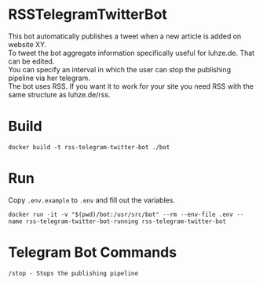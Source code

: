 # RSSTelegramTwitterBot

This bot automatically publishes a tweet when a new article is added on website XY.  
To tweet the bot aggregate information specifically useful for luhze.de. That can be edited.  
You can specify an interval in which the user can stop the publishing pipeline via her telegram.  
The bot uses RSS. If you want it to work for your site you need RSS with the same structure as luhze.de/rss.


# Build
```
docker build -t rss-telegram-twitter-bot ./bot
```

# Run
Copy ```.env.example``` to ```.env``` and fill out the variables.
```
docker run -it -v "$(pwd)/bot:/usr/src/bot" --rm --env-file .env --name rss-telegram-twitter-bot-running rss-telegram-twitter-bot
```

# Telegram Bot Commands
```
/stop - Stops the publishing pipeline
```